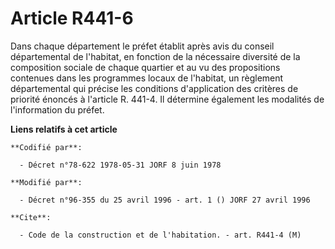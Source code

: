 # Article R441-6

Dans chaque département le préfet établit après avis du conseil départemental de l'habitat, en fonction de la nécessaire
diversité de la composition sociale de chaque quartier et au vu des propositions contenues dans les programmes locaux de
l'habitat, un règlement départemental qui précise les conditions d'application des critères de priorité énoncés à l'article
R. 441-4. Il détermine également les modalités de l'information du préfet.

**Liens relatifs à cet article**

	**Codifié par**:

	  - Décret n°78-622 1978-05-31 JORF 8 juin 1978

	**Modifié par**:

	  - Décret n°96-355 du 25 avril 1996 - art. 1 () JORF 27 avril 1996

	**Cite**:

	  - Code de la construction et de l'habitation. - art. R441-4 (M)
